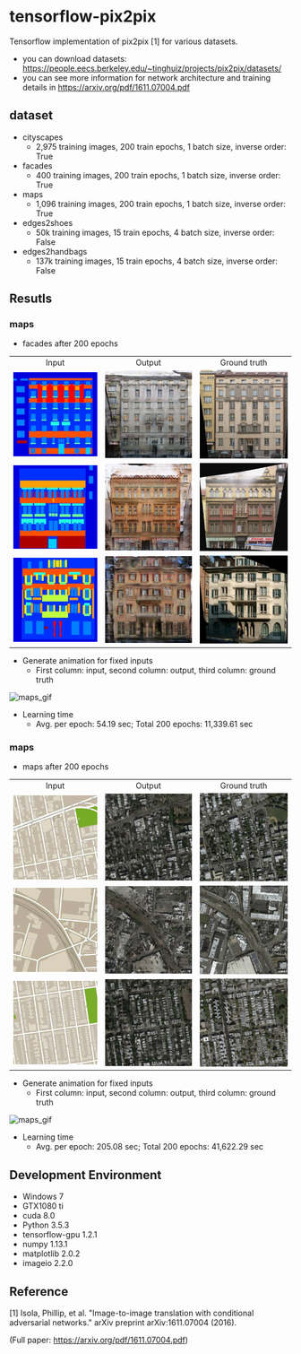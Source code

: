# tensorflow-pix2pix
Tensorflow implementation of pix2pix [1] for various datasets.

* you can download datasets: https://people.eecs.berkeley.edu/~tinghuiz/projects/pix2pix/datasets/
* you can see more information for network architecture and training details in https://arxiv.org/pdf/1611.07004.pdf

## dataset
* cityscapes
  * 2,975 training images, 200 train epochs, 1 batch size, inverse order: True
* facades
  * 400 training images, 200 train epochs, 1 batch size, inverse order: True
* maps
  * 1,096 training images, 200 train epochs, 1 batch size, inverse order: True
* edges2shoes
  * 50k training images, 15 train epochs, 4 batch size, inverse order: False
* edges2handbags
  * 137k training images, 15 train epochs, 4 batch size, inverse order: False

## Resutls
### maps
* facades after 200 epochs
<table align='center'>
<tr align='center'>
<td> Input </td>
<td> Output </td>
<td> Ground truth </td>
</tr>
<tr>
<td><img src = 'facades_results/test_results/1_input.png'>
<td><img src = 'facades_results/test_results/1_output.png'>
<td><img src = 'facades_results/test_results/1_target.png'>
</tr>
<tr>
<td><img src = 'facades_results/test_results/2_input.png'>
<td><img src = 'facades_results/test_results/2_output.png'>
<td><img src = 'facades_results/test_results/2_target.png'>
</tr>
<tr>
<td><img src = 'facades_results/test_results/3_input.png'>
<td><img src = 'facades_results/test_results/3_output.png'>
<td><img src = 'facades_results/test_results/3_target.png'>
</tr>
</table>

* Generate animation for fixed inputs
  * First column: input, second column: output, third column: ground truth

![maps_gif](facades_results/facades_generate_animation.gif)

* Learning time
  * Avg. per epoch: 54.19 sec; Total 200 epochs: 11,339.61 sec
  
### maps
* maps after 200 epochs
<table align='center'>
<tr align='center'>
<td> Input </td>
<td> Output </td>
<td> Ground truth </td>
</tr>
<tr>
<td><img src = 'maps_results/test_results/1_input.png'>
<td><img src = 'maps_results/test_results/1_output.png'>
<td><img src = 'maps_results/test_results/1_target.png'>
</tr>
<tr>
<td><img src = 'maps_results/test_results/2_input.png'>
<td><img src = 'maps_results/test_results/2_output.png'>
<td><img src = 'maps_results/test_results/2_target.png'>
</tr>
<tr>
<td><img src = 'maps_results/test_results/3_input.png'>
<td><img src = 'maps_results/test_results/3_output.png'>
<td><img src = 'maps_results/test_results/3_target.png'>
</tr>
</table>

* Generate animation for fixed inputs
  * First column: input, second column: output, third column: ground truth

![maps_gif](maps_results/maps_generate_animation.gif)

* Learning time
  * Avg. per epoch: 205.08 sec; Total 200 epochs: 41,622.29 sec
  
## Development Environment

* Windows 7
* GTX1080 ti
* cuda 8.0
* Python 3.5.3
* tensorflow-gpu 1.2.1
* numpy 1.13.1
* matplotlib 2.0.2
* imageio 2.2.0

## Reference

[1] Isola, Phillip, et al. "Image-to-image translation with conditional adversarial networks." arXiv preprint arXiv:1611.07004 (2016).

(Full paper: https://arxiv.org/pdf/1611.07004.pdf)

